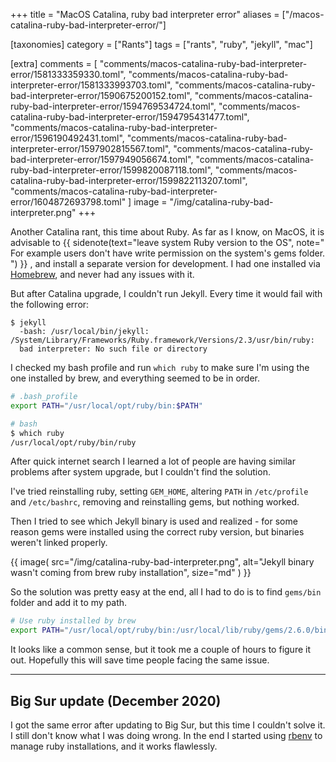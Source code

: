 +++
title = "MacOS Catalina, ruby bad interpreter error"
aliases = ["/macos-catalina-ruby-bad-interpreter-error/"]

[taxonomies]
category = ["Rants"]
tags = ["rants", "ruby", "jekyll", "mac"]

[extra]
comments = [
  "comments/macos-catalina-ruby-bad-interpreter-error/1581333359330.toml",
  "comments/macos-catalina-ruby-bad-interpreter-error/1581333993703.toml",
  "comments/macos-catalina-ruby-bad-interpreter-error/1590675200152.toml",
  "comments/macos-catalina-ruby-bad-interpreter-error/1594769534724.toml",
  "comments/macos-catalina-ruby-bad-interpreter-error/1594795431477.toml",
  "comments/macos-catalina-ruby-bad-interpreter-error/1596190492431.toml",
  "comments/macos-catalina-ruby-bad-interpreter-error/1597902815567.toml",
  "comments/macos-catalina-ruby-bad-interpreter-error/1597949056674.toml",
  "comments/macos-catalina-ruby-bad-interpreter-error/1599820087118.toml",
  "comments/macos-catalina-ruby-bad-interpreter-error/1599822113207.toml",
  "comments/macos-catalina-ruby-bad-interpreter-error/1604872693798.toml"
]
image = "/img/catalina-ruby-bad-interpreter.png"
+++

Another Catalina rant, this time about Ruby. As far as I know, on MacOS, it is advisable to
{{ sidenote(text="leave system Ruby version to the OS", note="
For example users don't have write permission on the system's gems folder.
") }}
, and install a separate version for development. I had one installed via [Homebrew](https://brew.sh/), and never had any issues with it.

<!-- more -->

But after Catalina upgrade, I couldn't run Jekyll. Every time it would fail with the following error:

```
$ jekyll
  -bash: /usr/local/bin/jekyll: /System/Library/Frameworks/Ruby.framework/Versions/2.3/usr/bin/ruby:
  bad interpreter: No such file or directory
```

I checked my bash profile and run `which ruby` to make sure I'm using the one installed by brew, and everything seemed to be in order.

```bash
# .bash_profile
export PATH="/usr/local/opt/ruby/bin:$PATH"

# bash
$ which ruby
/usr/local/opt/ruby/bin/ruby
```

After quick internet search I learned a lot of people are having similar problems after system upgrade, but I couldn't find the solution.

I've tried reinstalling ruby, setting `GEM_HOME`, altering `PATH` in `/etc/profile` and `/etc/bashrc`, removing and reinstalling gems, but nothing worked.

Then I tried to see which Jekyll binary is used and realized - for some reason gems were installed using the correct ruby version, but binaries weren't linked properly.

{{ image(
  src="/img/catalina-ruby-bad-interpreter.png",
  alt="Jekyll binary wasn't coming from brew ruby installation",
  size="md"
) }}

So the solution was pretty easy at the end, all I had to do is to find `gems/bin` folder and add it to my path.

```bash
# Use ruby installed by brew
export PATH="/usr/local/opt/ruby/bin:/usr/local/lib/ruby/gems/2.6.0/bin/:$PATH"
```

It looks like a common sense, but it took me a couple of hours to figure it out. Hopefully this will save time people facing the same issue.

----

## Big Sur update (December 2020)

I got the same error after updating to Big Sur, but this time I couldn't solve it. I still don't know what I was doing wrong. In the end I started using [rbenv](https://github.com/rbenv/rbenv) to manage ruby installations, and it works flawlessly.
